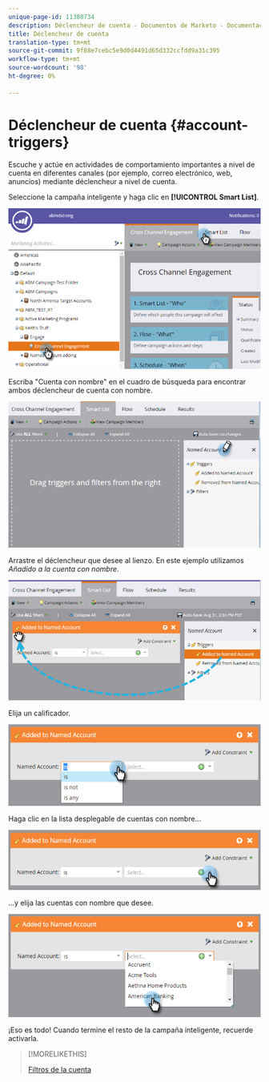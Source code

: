 ```yaml
---
unique-page-id: 11380734
description: Déclencheur de cuenta - Documentos de Marketo - Documentación del producto
title: Déclencheur de cuenta
translation-type: tm+mt
source-git-commit: 9f88e7cebc5e9d0d4491d65d332ccfdd9a31c395
workflow-type: tm+mt
source-wordcount: '98'
ht-degree: 0%

---
```



# Déclencheur de cuenta {#account-triggers}

Escuche y actúe en actividades de comportamiento importantes a nivel de cuenta en diferentes canales (por ejemplo, correo electrónico, web, anuncios) mediante déclencheur a nivel de cuenta.

Seleccione la campaña inteligente y haga clic en **[!UICONTROL Smart List]**.

![](assets/one-1.png)

Escriba &quot;Cuenta con nombre&quot; en el cuadro de búsqueda para encontrar ambos déclencheur de cuenta con nombre.

![](assets/two-1.png)

Arrastre el déclencheur que desee al lienzo. En este ejemplo utilizamos _Añadido a la cuenta con nombre_.

![](assets/three-1.png)

Elija un calificador.

![](assets/four-1.png)

Haga clic en la lista desplegable de cuentas con nombre...

![](assets/five-1.png)

...y elija las cuentas con nombre que desee.

![](assets/six-1.png)

¡Eso es todo! Cuando termine el resto de la campaña inteligente, recuerde activarla.

>[!MORELIKETHIS]
>
>[Filtros de la cuenta](/help/marketo/product-docs/target-account-management/engage/account-filters.md)
